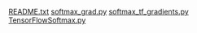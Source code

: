 [README.txt](./README.txt)
[softmax_grad.py](./softmax_grad.py)
[softmax_tf_gradients.py](./softmax_tf_gradients.py)
[TensorFlowSoftmax.py](./TensorFlowSoftmax.py)
